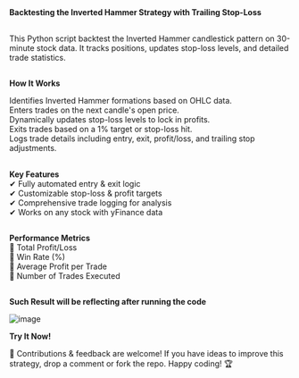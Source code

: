 ##
**Backtesting the Inverted Hammer Strategy with Trailing Stop-Loss** 
##
This Python script backtest the Inverted Hammer candlestick pattern on 30-minute stock data. It tracks positions, updates stop-loss levels, and detailed trade statistics.

##
**How It Works**<br/>

Identifies Inverted Hammer formations based on OHLC data.<br/>
Enters trades on the next candle's open price.<br/>
Dynamically updates stop-loss levels to lock in profits.<br/>
Exits trades based on a 1% target or stop-loss hit.<br/>
Logs trade details including entry, exit, profit/loss, and trailing stop adjustments.<br/>
##
##
**Key Features**<br/>
✔ Fully automated entry & exit logic<br/>
✔ Customizable stop-loss & profit targets<br/>
✔ Comprehensive trade logging for analysis<br/>
✔ Works on any stock with yFinance data<br/>
##
##
**Performance Metrics**<br/>
📌 Total Profit/Loss<br/> 📌 Win Rate (%)<br/> 📌 Average Profit per Trade<br/> 📌 Number of Trades Executed
##
**Such Result will be reflecting after running the code**<br/>

![image](https://github.com/user-attachments/assets/849cd21f-191e-498d-9e66-32b0650e7443)



**Try It Now!**

🚀 Contributions & feedback are welcome! If you have ideas to improve this strategy, drop a comment or fork the repo. Happy coding! 🏆
